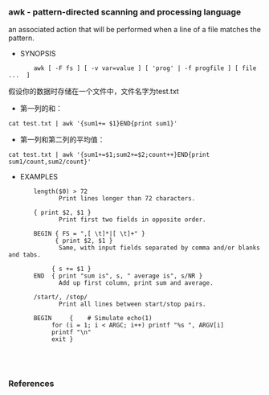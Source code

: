 ### awk - pattern-directed scanning and processing language
an associated action that will be performed when a line of a file matches the pattern.<br/>
* SYNOPSIS
```
       awk [ -F fs ] [ -v var=value ] [ 'prog' | -f progfile ] [ file ...  ]
```
假设你的数据时存储在一个文件中，文件名字为test.txt<br/>
* 第一列的和：
```
cat test.txt | awk '{sum1+= $1}END{print sum1}'
```
* 第一列和第二列的平均值：
```
cat test.txt | awk '{sum1+=$1;sum2+=$2;count++}END{print sum1/count,sum2/count}'
```
* EXAMPLES
```
       length($0) > 72
              Print lines longer than 72 characters.

       { print $2, $1 }
              Print first two fields in opposite order.

       BEGIN { FS = ",[ \t]*|[ \t]+" }
             { print $2, $1 }
              Same, with input fields separated by comma and/or blanks and tabs.

            { s += $1 }
       END  { print "sum is", s, " average is", s/NR }
              Add up first column, print sum and average.

       /start/, /stop/
              Print all lines between start/stop pairs.

       BEGIN     {    # Simulate echo(1)
            for (i = 1; i < ARGC; i++) printf "%s ", ARGV[i]
            printf "\n"
            exit }
 ```           

<br/><br/>
### References
[]()<br/>
[]()<br/>
[]()<br/>
[]()<br/>
[]()<br/>
[]()<br/>
[]()<br/>
